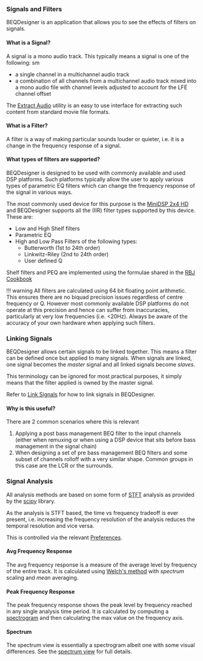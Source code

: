 ### Signals and Filters

BEQDesigner is an application that allows you to see the effects of filters on signals. 

#### What is a Signal?

A signal is a mono audio track. This typically means a signal is one of the following:
sm
* a single channel in a multichannel audio track 
* a combination of all channels from a multichannel audio track mixed into a mono audio file with channel levels adjusted to account for the LFE channel offset

The [Extract Audio](ui/extract_audio.md) utility is an easy to use interface for extracting such content from standard movie file formats.

#### What is a Filter?
  
A filter is a way of making particular sounds louder or quieter, i.e. it is a change in the frequency response of a signal.

#### What types of filters are supported?

BEQDesigner is designed to be used with commonly available and used DSP platforms. Such platforms typically allow the user to apply various types of parametric EQ filters which can change the frequency response of the signal in various ways.

The most commonly used device for this purpose is the [MiniDSP 2x4 HD](https://www.minidsp.com/products/minidsp-in-a-box/minidsp-2x4-hd) and BEQDesigner supports all the (IIR) filter types supported by this device. These are:

* Low and High Shelf filters
* Parametric EQ
* High and Low Pass Filters of the following types:
  * Butterworth (1st to 24th order)  
  * Linkwitz-Riley (2nd to 24th order)
  * User defined Q
  
Shelf filters and PEQ are implemented using the formulae shared in the [RBJ Cookbook](http://shepazu.github.io/Audio-EQ-Cookbook/audio-eq-cookbook.html)

!!! warning
    All filters are calculated using 64 bit floating point arithmetic. This ensures there are no biquad precision issues regardless of centre frequency or Q. However most commonly available DSP platforms do not operate at this precision and hence can suffer from inaccuracies, particularly at very low frequencies (i.e. <20Hz). Always be aware of the accuracy of your own hardware when applying such filters.      
  
### Linking Signals

BEQDesigner allows certain signals to be linked together. This means a filter can be defined once but applied to many signals. When signals are linked, one signal becomes the *master* signal and all linked signals become *slaves*. 

This terminology can be ignored for most practical purposes, it simply means that the filter applied is owned by the master signal.

Refer to [Link Signals](ui/main_window.md#linking-signals) for how to link signals in BEQDesigner.

#### Why is this useful? 

There are 2 common scenarios where this is relevant

  1. Applying a post bass management BEQ filter to the input channels (either when remuxing or when using a DSP device that sits before bass management in the signal chain)
  2. When designing a set of pre bass management BEQ filters and some subset of channels rolloff with a very similar shape. Common groups in this case are the LCR or the surrounds.

### Signal Analysis

All analysis methods are based on some form of [STFT](https://en.wikipedia.org/wiki/Short-time_Fourier_transform) analysis as provided by the [scipy](https://docs.scipy.org/doc/scipy/reference/index.html) library.

As the analysis is STFT based, the time vs frequency tradeoff is ever present, i.e. increasing the frequency resolution of the analysis reduces the temporal resolution and vice versa.

This is controlled via the relevant [Preferences](./ui/preferences.md#analysis).  

#### Avg Frequency Response

The avg frequency response is a measure of the average level by frequency of the entire track. It is calculated using [Welch's method](https://docs.scipy.org/doc/scipy/reference/generated/scipy.signal.welch.html) with *spectrum* scaling and *mean* averaging.

#### Peak Frequency Response

The peak frequency response shows the peak level by frequency reached in any single analysis time period. It is calculated by computing a [spectrogram](https://docs.scipy.org/doc/scipy/reference/generated/scipy.signal.spectrogram.html#scipy.signal.spectrogram) and then calculating the max value on the frequency axis.

#### Spectrum

The spectrum view is essentially a spectrogram albeit one with some visual differences. See the [spectrum view](./ui/spectrum.md) for full details.
